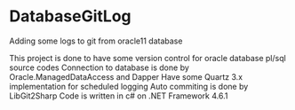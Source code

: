 # DatabaseGitLog
Adding some logs to git from oracle11 database

This project is done to have some version control for oracle database pl/sql source codes
Connection to database is done by Oracle.ManagedDataAccess and Dapper
Have some Quartz 3.x implementation for scheduled logging
Auto commiting is done by LibGit2Sharp
Code is written in c# on .NET Framework 4.6.1
